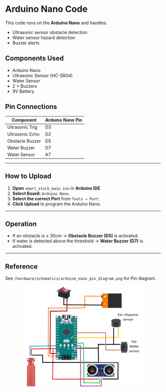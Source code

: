 # Arduino Nano Code

This code runs on the **Arduino Nano** and handles:
- Ultrasonic sensor obstacle detection
- Water sensor hazard detection
- Buzzer alerts

## Components Used
- Arduino Nano
- Ultrasonic Sensor (HC-SR04)
- Water Sensor
- 2 × Buzzers
- 9V Battery

## Pin Connections

| Component        | Arduino Nano Pin |
|------------------|------------------|
| Ultrasonic Trig  | D3               |
| Ultrasonic Echo  | D2               |
| Obstacle Buzzer  | D5               |
| Water Buzzer     | D7               |
| Water Sensor     | A7               |

---

## How to Upload

1. **Open** `smart_stick_main.ino` in **Arduino IDE**.
2. **Select Board:** `Arduino Nano`.
3. **Select the correct Port** from `Tools → Port`.
4. **Click Upload** to program the Arduino Nano.

---

## Operation

- If an obstacle is ≤ 30cm → **Obstacle Buzzer (D5)** is activated.
- If water is detected above the threshold → **Water Buzzer (D7)** is activated.

---

## Reference
See `/hardware/schematics/arduino_nano_pin_diagram.png` for Pin diagram.

<p align="center">
  <img src="../../hardware/schematics/arduino_nano_pin_diagram.png" alt="Arduino Nano Pin Diagram" width="400">
</p>